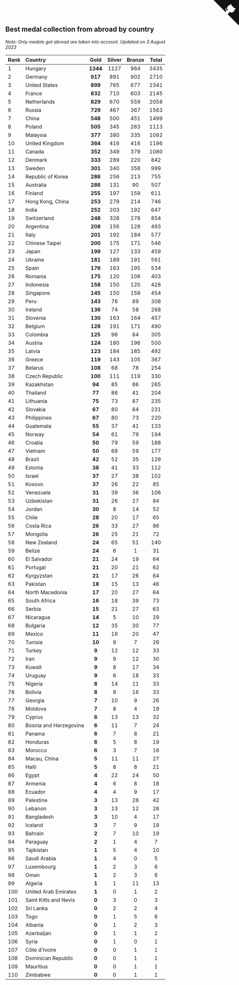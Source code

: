 ## Best medal collection from abroad by country

*Note: Only medals got abroad are taken into account.*
*Updated on  3 August 2023*

| Rank | Country | Gold | Silver | Bronze | Total |
| :--- | :--- | :--: | :--: | :--: | :--: |
| 1 | Hungary | **1344** | 1127 | 964 | 3435 |
| 2 | Germany | **917** | 891 | 902 | 2710 |
| 3 | United States | **899** | 765 | 677 | 2341 |
| 4 | France | **832** | 710 | 603 | 2145 |
| 5 | Netherlands | **829** | 670 | 559 | 2058 |
| 6 | Russia | **729** | 467 | 367 | 1563 |
| 7 | China | **548** | 500 | 451 | 1499 |
| 8 | Poland | **505** | 345 | 263 | 1113 |
| 9 | Malaysia | **377** | 380 | 335 | 1092 |
| 10 | United Kingdom | **364** | 416 | 416 | 1196 |
| 11 | Canada | **352** | 349 | 379 | 1080 |
| 12 | Denmark | **333** | 289 | 220 | 842 |
| 13 | Sweden | **301** | 340 | 358 | 999 |
| 14 | Republic of Korea | **286** | 256 | 213 | 755 |
| 15 | Australia | **286** | 131 | 90 | 507 |
| 16 | Finland | **255** | 197 | 159 | 611 |
| 17 | Hong Kong, China | **253** | 279 | 214 | 746 |
| 18 | India | **252** | 203 | 192 | 647 |
| 19 | Switzerland | **248** | 328 | 278 | 854 |
| 20 | Argentina | **208** | 156 | 129 | 493 |
| 21 | Italy | **201** | 192 | 184 | 577 |
| 22 | Chinese Taipei | **200** | 175 | 171 | 546 |
| 23 | Japan | **199** | 127 | 133 | 459 |
| 24 | Ukraine | **181** | 189 | 191 | 561 |
| 25 | Spain | **176** | 163 | 195 | 534 |
| 26 | Romania | **175** | 120 | 108 | 403 |
| 27 | Indonesia | **158** | 150 | 120 | 428 |
| 28 | Singapore | **145** | 150 | 159 | 454 |
| 29 | Peru | **143** | 76 | 89 | 308 |
| 30 | Ireland | **136** | 74 | 58 | 268 |
| 31 | Slovenia | **130** | 163 | 164 | 457 |
| 32 | Belgium | **128** | 191 | 171 | 490 |
| 33 | Colombia | **125** | 96 | 84 | 305 |
| 34 | Austria | **124** | 180 | 196 | 500 |
| 35 | Latvia | **123** | 184 | 185 | 492 |
| 36 | Greece | **119** | 143 | 105 | 367 |
| 37 | Belarus | **108** | 68 | 78 | 254 |
| 38 | Czech Republic | **100** | 111 | 119 | 330 |
| 39 | Kazakhstan | **94** | 85 | 86 | 265 |
| 40 | Thailand | **77** | 86 | 41 | 204 |
| 41 | Lithuania | **75** | 73 | 87 | 235 |
| 42 | Slovakia | **67** | 80 | 84 | 231 |
| 43 | Philippines | **67** | 80 | 73 | 220 |
| 44 | Guatemala | **55** | 37 | 41 | 133 |
| 45 | Norway | **54** | 61 | 79 | 194 |
| 46 | Croatia | **50** | 79 | 59 | 188 |
| 47 | Vietnam | **50** | 68 | 59 | 177 |
| 48 | Brazil | **42** | 52 | 35 | 129 |
| 49 | Estonia | **38** | 41 | 33 | 112 |
| 50 | Israel | **37** | 27 | 38 | 102 |
| 51 | Kosovo | **37** | 26 | 22 | 85 |
| 52 | Venezuela | **31** | 39 | 36 | 106 |
| 53 | Uzbekistan | **31** | 26 | 27 | 84 |
| 54 | Jordan | **30** | 8 | 14 | 52 |
| 55 | Chile | **28** | 20 | 17 | 65 |
| 56 | Costa Rica | **26** | 33 | 27 | 86 |
| 57 | Mongolia | **26** | 25 | 21 | 72 |
| 58 | New Zealand | **24** | 65 | 51 | 140 |
| 59 | Belize | **24** | 6 | 1 | 31 |
| 60 | El Salvador | **21** | 24 | 19 | 64 |
| 61 | Portugal | **21** | 20 | 21 | 62 |
| 62 | Kyrgyzstan | **21** | 17 | 26 | 64 |
| 63 | Pakistan | **18** | 15 | 13 | 46 |
| 64 | North Macedonia | **17** | 20 | 27 | 64 |
| 65 | South Africa | **16** | 18 | 39 | 73 |
| 66 | Serbia | **15** | 21 | 27 | 63 |
| 67 | Nicaragua | **14** | 5 | 10 | 29 |
| 68 | Bulgaria | **12** | 35 | 30 | 77 |
| 69 | Mexico | **11** | 16 | 20 | 47 |
| 70 | Tunisia | **10** | 9 | 7 | 26 |
| 71 | Turkey | **9** | 12 | 12 | 33 |
| 72 | Iran | **9** | 9 | 12 | 30 |
| 73 | Kuwait | **9** | 8 | 17 | 34 |
| 74 | Uruguay | **9** | 6 | 18 | 33 |
| 75 | Nigeria | **8** | 14 | 11 | 33 |
| 76 | Bolivia | **8** | 9 | 16 | 33 |
| 77 | Georgia | **7** | 10 | 9 | 26 |
| 78 | Moldova | **7** | 8 | 4 | 19 |
| 79 | Cyprus | **6** | 13 | 13 | 32 |
| 80 | Bosnia and Herzegovina | **6** | 11 | 7 | 24 |
| 81 | Panama | **6** | 7 | 8 | 21 |
| 82 | Honduras | **6** | 5 | 8 | 19 |
| 83 | Morocco | **6** | 3 | 7 | 16 |
| 84 | Macau, China | **5** | 11 | 11 | 27 |
| 85 | Haiti | **5** | 8 | 8 | 21 |
| 86 | Egypt | **4** | 22 | 24 | 50 |
| 87 | Armenia | **4** | 6 | 8 | 18 |
| 88 | Ecuador | **4** | 4 | 9 | 17 |
| 89 | Palestine | **3** | 13 | 26 | 42 |
| 90 | Lebanon | **3** | 13 | 12 | 28 |
| 91 | Bangladesh | **3** | 10 | 4 | 17 |
| 92 | Iceland | **3** | 7 | 9 | 19 |
| 93 | Bahrain | **2** | 7 | 10 | 19 |
| 94 | Paraguay | **2** | 1 | 4 | 7 |
| 95 | Tajikistan | **1** | 5 | 4 | 10 |
| 96 | Saudi Arabia | **1** | 4 | 0 | 5 |
| 97 | Luxembourg | **1** | 2 | 3 | 6 |
| 98 | Oman | **1** | 2 | 3 | 6 |
| 99 | Algeria | **1** | 1 | 11 | 13 |
| 100 | United Arab Emirates | **1** | 0 | 1 | 2 |
| 101 | Saint Kitts and Nevis | **0** | 3 | 0 | 3 |
| 102 | Sri Lanka | **0** | 2 | 2 | 4 |
| 103 | Togo | **0** | 1 | 5 | 6 |
| 104 | Albania | **0** | 1 | 2 | 3 |
| 105 | Azerbaijan | **0** | 1 | 1 | 2 |
| 106 | Syria | **0** | 1 | 0 | 1 |
| 107 | Côte d'Ivoire | **0** | 0 | 1 | 1 |
| 108 | Dominican Republic | **0** | 0 | 1 | 1 |
| 109 | Mauritius | **0** | 0 | 1 | 1 |
| 110 | Zimbabwe | **0** | 0 | 1 | 1 |


<a href="https://github.com/JustinTimeCuber/wca_statistics" class="github-corner" aria-label="View source on Github"><svg width="80" height="80" viewBox="0 0 250 250" style="fill:#151513; color:#fff; position: absolute; top: 0; border: 0; right: 0;" aria-hidden="true"><path d="M0,0 L115,115 L130,115 L142,142 L250,250 L250,0 Z"></path><path d="M128.3,109.0 C113.8,99.7 119.0,89.6 119.0,89.6 C122.0,82.7 120.5,78.6 120.5,78.6 C119.2,72.0 123.4,76.3 123.4,76.3 C127.3,80.9 125.5,87.3 125.5,87.3 C122.9,97.6 130.6,101.9 134.4,103.2" fill="currentColor" style="transform-origin: 130px 106px;" class="octo-arm"></path><path d="M115.0,115.0 C114.9,115.1 118.7,116.5 119.8,115.4 L133.7,101.6 C136.9,99.2 139.9,98.4 142.2,98.6 C133.8,88.0 127.5,74.4 143.8,58.0 C148.5,53.4 154.0,51.2 159.7,51.0 C160.3,49.4 163.2,43.6 171.4,40.1 C171.4,40.1 176.1,42.5 178.8,56.2 C183.1,58.6 187.2,61.8 190.9,65.4 C194.5,69.0 197.7,73.2 200.1,77.6 C213.8,80.2 216.3,84.9 216.3,84.9 C212.7,93.1 206.9,96.0 205.4,96.6 C205.1,102.4 203.0,107.8 198.3,112.5 C181.9,128.9 168.3,122.5 157.7,114.1 C157.9,116.9 156.7,120.9 152.7,124.9 L141.0,136.5 C139.8,137.7 141.6,141.9 141.8,141.8 Z" fill="currentColor" class="octo-body"></path></svg></a><style>.github-corner:hover .octo-arm{animation:octocat-wave 560ms ease-in-out}@keyframes octocat-wave{0%,100%{transform:rotate(0)}20%,60%{transform:rotate(-25deg)}40%,80%{transform:rotate(10deg)}}@media (max-width:500px){.github-corner:hover .octo-arm{animation:none}.github-corner .octo-arm{animation:octocat-wave 560ms ease-in-out}}</style>
